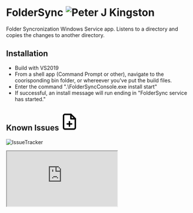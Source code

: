 # FolderSync ![Peter J Kingston](https://peterjkingston.com/favicon-32x32.png) 
Folder Syncronization Windows Service app. Listens to a directory and copies the changes to another directory.

## Installation
* Build with VS2019
* From a shell app (Command Prompt or other), navigate to the coorisponding bin folder, or whereever you've put the build files.
* Enter the command ".\FolderSyncConsole.exe install start"
* If successful, an install message will run ending in "FolderSync service has started."

## Known Issues ![Issues](https://github.com/peterjkingston/FolderSync/blob/master/.github/action-issueTracker/file-plus.svg)
![IssueTracker](https://github.com/peterjkingston/FolderSync/workflows/IssueTracker/badge.svg)

<?php include 'https://raw.githubusercontent.com/peterjkingston/FolderSync/master/Issues.md';  ?>

<iframe src="https://raw.githubusercontent.com/peterjkingston/FolderSync/master/Issues.md"></iframe>
